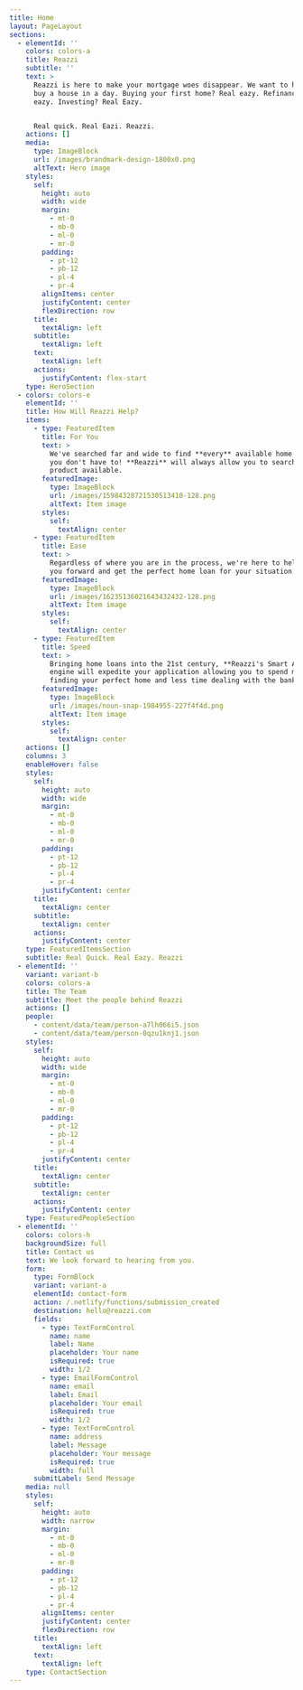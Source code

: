 ```yaml
---
title: Home
layout: PageLayout
sections:
  - elementId: ''
    colors: colors-a
    title: Reazzi
    subtitle: ''
    text: >
      Reazzi is here to make your mortgage woes disappear. We want to help you
      buy a house in a day. Buying your first home? Real eazy. Refinancing? Real
      eazy. Investing? Real Eazy.


      Real quick. Real Eazi. Reazzi.
    actions: []
    media:
      type: ImageBlock
      url: /images/brandmark-design-1800x0.png
      altText: Hero image
    styles:
      self:
        height: auto
        width: wide
        margin:
          - mt-0
          - mb-0
          - ml-0
          - mr-0
        padding:
          - pt-12
          - pb-12
          - pl-4
          - pr-4
        alignItems: center
        justifyContent: center
        flexDirection: row
      title:
        textAlign: left
      subtitle:
        textAlign: left
      text:
        textAlign: left
      actions:
        justifyContent: flex-start
    type: HeroSection
  - colors: colors-e
    elementId: ''
    title: How Will Reazzi Help?
    items:
      - type: FeaturedItem
        title: For You
        text: >
          We've searched far and wide to find **every** available home loan so
          you don't have to! **Reazzi** will always allow you to search every
          product available.
        featuredImage:
          type: ImageBlock
          url: /images/15984328721530513410-128.png
          altText: Item image
        styles:
          self:
            textAlign: center
      - type: FeaturedItem
        title: Ease
        text: >
          Regardless of where you are in the process, we're here to help take
          you forward and get the perfect home loan for your situation.
        featuredImage:
          type: ImageBlock
          url: /images/16235136021643432432-128.png
          altText: Item image
        styles:
          self:
            textAlign: center
      - type: FeaturedItem
        title: Speed
        text: >
          Bringing home loans into the 21st century, **Reazzi's Smart Apply**
          engine will expedite your application allowing you to spend more time
          finding your perfect home and less time dealing with the banks.
        featuredImage:
          type: ImageBlock
          url: /images/noun-snap-1984955-227f4f4d.png
          altText: Item image
        styles:
          self:
            textAlign: center
    actions: []
    columns: 3
    enableHover: false
    styles:
      self:
        height: auto
        width: wide
        margin:
          - mt-0
          - mb-0
          - ml-0
          - mr-0
        padding:
          - pt-12
          - pb-12
          - pl-4
          - pr-4
        justifyContent: center
      title:
        textAlign: center
      subtitle:
        textAlign: center
      actions:
        justifyContent: center
    type: FeaturedItemsSection
    subtitle: Real Quick. Real Eazy. Reazzi
  - elementId: ''
    variant: variant-b
    colors: colors-a
    title: The Team
    subtitle: Meet the people behind Reazzi
    actions: []
    people:
      - content/data/team/person-a7lh066i5.json
      - content/data/team/person-0qzu1knj1.json
    styles:
      self:
        height: auto
        width: wide
        margin:
          - mt-0
          - mb-0
          - ml-0
          - mr-0
        padding:
          - pt-12
          - pb-12
          - pl-4
          - pr-4
        justifyContent: center
      title:
        textAlign: center
      subtitle:
        textAlign: center
      actions:
        justifyContent: center
    type: FeaturedPeopleSection
  - elementId: ''
    colors: colors-h
    backgroundSize: full
    title: Contact us
    text: We look forward to hearing from you.
    form:
      type: FormBlock
      variant: variant-a
      elementId: contact-form
      action: /.netlify/functions/submission_created
      destination: hello@reazzi.com
      fields:
        - type: TextFormControl
          name: name
          label: Name
          placeholder: Your name
          isRequired: true
          width: 1/2
        - type: EmailFormControl
          name: email
          label: Email
          placeholder: Your email
          isRequired: true
          width: 1/2
        - type: TextFormControl
          name: address
          label: Message
          placeholder: Your message
          isRequired: true
          width: full
      submitLabel: Send Message
    media: null
    styles:
      self:
        height: auto
        width: narrow
        margin:
          - mt-0
          - mb-0
          - ml-0
          - mr-0
        padding:
          - pt-12
          - pb-12
          - pl-4
          - pr-4
        alignItems: center
        justifyContent: center
        flexDirection: row
      title:
        textAlign: left
      text:
        textAlign: left
    type: ContactSection
---
```

